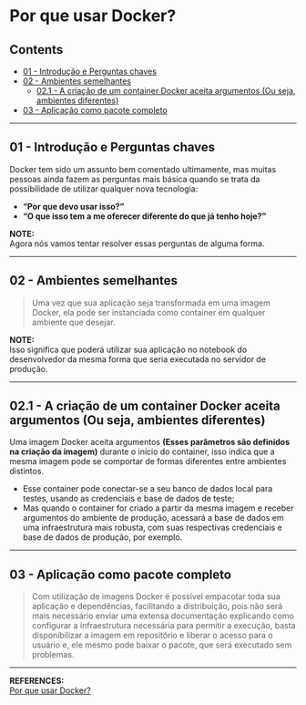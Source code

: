# Por que usar Docker?

## Contents

 - [01 - Introdução e Perguntas chaves](#01)
 - [02 - Ambientes semelhantes](#02)
   - [02.1 -  A criação de um container Docker aceita argumentos (Ou seja, ambientes diferentes)](#02-1)
 - [03 - Aplicação como pacote completo](#03)

---

<div id="01"></div>

## 01 - Introdução e Perguntas chaves

Docker tem sido um assunto bem comentado ultimamente, mas muitas pessoas ainda fazem as perguntas mais básica quando se trata da possibilidade de utilizar qualquer nova tecnologia:

 - **“Por que devo usar isso?”**
 - **“O que isso tem a me oferecer diferente do que já tenho hoje?”**

**NOTE:**  
Agora nós vamos tentar resolver essas perguntas de alguma forma.

---

<div id="02"></div>

## 02 - Ambientes semelhantes

> Uma vez que sua aplicação seja transformada em uma imagem Docker, ela pode ser instanciada como container em qualquer ambiente que desejar.

**NOTE:**  
Isso significa que poderá utilizar sua aplicação no notebook do desenvolvedor da mesma forma que seria executada no servidor de produção.

---

<div id="02-1"></div>

## 02.1 -  A criação de um container Docker aceita argumentos (Ou seja, ambientes diferentes)

Uma imagem Docker aceita argumentos **(Esses parâmetros são definidos na criação da imagem)** durante o início do container, isso indica que a mesma imagem pode se comportar de formas diferentes entre ambientes distintos.

 - Esse container pode conectar-se a seu banco de dados local para testes, usando as credenciais e base de dados de teste;
 - Mas quando o container for criado a partir da mesma imagem e receber argumentos do ambiente de produção, acessará a base de dados em uma infraestrutura mais robusta, com suas respectivas credenciais e base de dados de produção, por exemplo.

---

<div id="03"></div>

## 03 - Aplicação como pacote completo

> Com utilização de imagens Docker é possível empacotar toda sua aplicação e dependências, facilitando a distribuição, pois não será mais necessário enviar uma extensa documentação explicando como configurar a infraestrutura necessária para permitir a execução, basta disponibilizar a imagem em repositório e liberar o acesso para o usuário e, ele mesmo pode baixar o pacote, que será executado sem problemas.

---

**REFERENCES:**  
[Por que usar Docker?](https://stack.desenvolvedor.expert/appendix/docker/porque.html)
